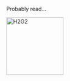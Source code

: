 Probably read...

<img src="https://upload.wikimedia.org/wikipedia/en/b/bd/H2G2_UK_front_cover.jpg" alt="H2G2" style="width:150px;"/>

